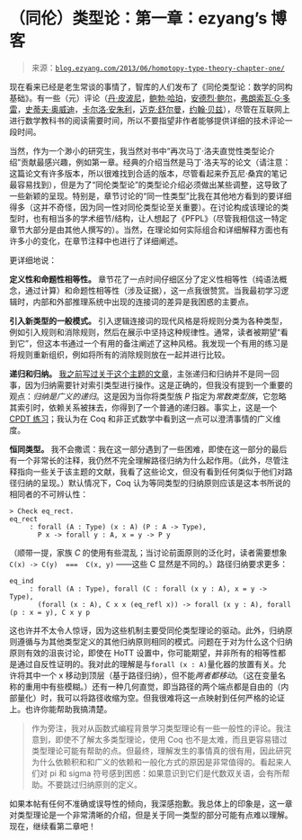 <!--yml

类别：未分类

日期：2024-07-01 18:17:21

-->

# （同伦）类型论：第一章：ezyang’s 博客

> 来源：[`blog.ezyang.com/2013/06/homotopy-type-theory-chapter-one/`](http://blog.ezyang.com/2013/06/homotopy-type-theory-chapter-one/)

现在看来已经是老生常谈的事情了，智库的人们发布了《同伦类型论：数学的同构基础》。有一些（元）评论（[丹·皮波尼](https://plus.google.com/107913314994758123748/posts/VzWAsojiifE)，[鲍勃·哈珀](http://existentialtype.wordpress.com/2013/06/22/whats-the-big-deal-with-hott/)，[安德烈·鲍尔](http://math.andrej.com/2013/06/20/the-hott-book/)，[弗朗索瓦·G·多雷](http://dorais.org/archives/1425)，[史蒂夫·奥威迪](http://homotopytypetheory.org/2013/06/20/the-hott-book/)，[卡尔洛·安朱利](http://www.carloangiuli.com/blog/homotopy-type-theory-univalent-foundations-of-mathematics/)，[迈克·舒尔曼](http://golem.ph.utexas.edu/category/2013/06/the_hott_book.html)，[约翰·贝兹](https://plus.google.com/117663015413546257905/posts/cm1sKge8qxX)），尽管在互联网上进行数学教科书的阅读需要时间，所以不要指望非作者能够提供详细的技术评论一段时间。

当然，作为一个渺小的研究生，我当然对书中“再次马丁·洛夫直觉性类型论介绍”贡献最感兴趣，例如第一章。经典的介绍当然是马丁·洛夫写的论文（请注意：这篇论文有许多版本，所以很难找到合适的版本，尽管看起来乔瓦尼·桑宾的笔记最容易找到），但是为了“同伦类型论”的类型论介绍必须做出某些调整，这导致了一些新颖的呈现。特别是，章节讨论的“同一性类型”比我在其他地方看到的要详细得多（这并不奇怪，因为同一性对同伦类型论至关重要）。在讨论构成该理论的类型时，也有相当多的学术细节/结构，让人想起了《PFPL》（尽管我相信这一特定章节大部分是由其他人撰写的）。当然，在理论如何实际组合和详细解释方面也有许多小的变化，在章节注释中也进行了详细阐述。

更详细地说：

**定义性和命题性相等性。** 章节花了一点时间仔细区分了定义性相等性（纯语法概念，通过计算）和命题性相等性（涉及证据），这一点我很赞赏。当我最初学习逻辑时，内部和外部推理系统中出现的连接词的差异是我困惑的主要点。

**引入新类型的一般模式。** 引入逻辑连接词的现代风格是将规则分类为各种类型，例如引入规则和消除规则，然后在展示中坚持这种规律性。通常，读者被期望“看到它”，但这本书通过一个有用的备注阐述了这种风格。我发现一个有用的练习是将规则重新组织，例如将所有的消除规则放在一起并进行比较。

**递归和归纳。** [我之前写过关于这个主题的文章](http://blog.ezyang.com/2013/04/the-difference-between-recursion-induction/)，主张递归和归纳并不是同一回事，因为归纳需要针对索引类型进行操作。这是正确的，但我没有提到一个重要的观点：*归纳是广义的递归*。这是因为当你将类型族 *P* 指定为*常数类型族*，它忽略其索引时，依赖关系被抹去，你得到了一个普通的递归器。事实上，这是一个[CPDT 练习](http://adam.chlipala.net/cpdt/html/InductiveTypes.html)；我认为在 Coq 和非正式数学中看到这一点可以澄清事情的广义维度。

**恒同类型。** 我不会撒谎：我在这一部分遇到了一些困难，即使在这一部分的最后有一个非常长的注释，我仍然不完全理解路径归纳为什么起作用。（此外，尽管注释指向一些关于该主题的文献，我看了这些论文，但没有看到任何类似于他们对路径归纳的呈现。）默认情况下，Coq 认为等同类型的归纳原则应该是这本书所说的相同者的不可辨认性：

```
> Check eq_rect.
eq_rect
     : forall (A : Type) (x : A) (P : A -> Type),
       P x -> forall y : A, x = y -> P y

```

（顺带一提，家族 *C* 的使用有些混乱；当讨论前面原则的泛化时，读者需要想象 `C(x) -> C(y)  ===  C(x, y)` ——这些 C 显然是不同的。）路径归纳要求更多：

```
eq_ind
     : forall (A : Type), forall (C : forall (x y : A), x = y -> Type),
       (forall (x : A), C x x (eq_refl x)) -> forall (x y : A), forall (p : x = y), C x y p

```

这也许并不太令人惊讶，因为这些机制主要受同伦类型理论的驱动。此外，归纳原则遵循与为其他类型定义的其他归纳原则相同的模式。问题在于对为什么这个归纳原则有效的沮丧讨论，即使在 HoTT 设置中，你可能期望，并非所有的相等性都是通过自反性证明的。我对此的理解是与`forall (x : A)`量化器的放置有关。允许将其中一个 x 移动到顶层（基于路径归纳），但不能*两者都移动*。（这在变量名称的重用中有些模糊。）还有一种几何直觉，即当路径的两个端点都是自由的（内部量化）时，我可以将路径收缩为空。但我很难将这一点映射到任何严格的论证上。也许你能帮助我搞清楚。

> 作为旁注，我对从函数式编程背景学习类型理论有一些一般性的评论。我注意到，即使不了解太多类型理论，使用 Coq 也不是太难，而且更容易错过类型理论可能有帮助的点。但最终，理解发生的事情真的很有用，因此研究为什么依赖积和和广义的依赖和一般化方式的原因是非常值得的。看起来人们对 pi 和 sigma 符号感到困惑：如果意识到它们是代数双关语，会有所帮助。不要跳过归纳原则的定义。

如果本帖有任何不准确或误导性的倾向，我深感抱歉。我总体上的印象是，这一章对类型理论是一个非常清晰的介绍，但是关于同一类型的部分可能有点难以理解。现在，继续看第二章吧！
